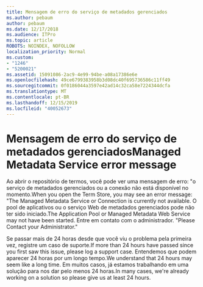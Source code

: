 ```yaml
---
title: Mensagem de erro do serviço de metadados gerenciados
ms.author: pebaum
author: pebaum
ms.date: 12/17/2018
ms.audience: ITPro
ms.topic: article
ROBOTS: NOINDEX, NOFOLLOW
localization_priority: Normal
ms.custom:
- "1246"
- "5200021"
ms.assetid: 15091086-2ac9-4e99-94be-a08a17386e6e
ms.openlocfilehash: 49ce6799383958b3d08dc40f695736586c11ff49
ms.sourcegitcommit: 0f0186044a3597e42ad14c32ca58e7224344dcfa
ms.translationtype: MT
ms.contentlocale: pt-BR
ms.lasthandoff: 12/15/2019
ms.locfileid: "40052673"
---
```

# <a name="managed-metadata-service-error-message"></a><span data-ttu-id="ab998-102">Mensagem de erro do serviço de metadados gerenciados</span><span class="sxs-lookup"><span data-stu-id="ab998-102">Managed Metadata Service error message</span></span>

<span data-ttu-id="ab998-103">Ao abrir o repositório de termos, você pode ver uma mensagem de erro: "o serviço de metadados gerenciados ou a conexão não está disponível no momento.</span><span class="sxs-lookup"><span data-stu-id="ab998-103">When you open the Term Store, you may see an error message: "The Managed Metadata Service or Connection is currently not available.</span></span> <span data-ttu-id="ab998-104">O pool de aplicativos ou o serviço Web de metadados gerenciados pode não ter sido iniciado.</span><span class="sxs-lookup"><span data-stu-id="ab998-104">The Application Pool or Managed Metadata Web Service may not have been started.</span></span> <span data-ttu-id="ab998-105">Entre em contato com o administrador. "</span><span class="sxs-lookup"><span data-stu-id="ab998-105">Please Contact your Administrator."</span></span>
  
<span data-ttu-id="ab998-106">Se passar mais de 24 horas desde que você viu o problema pela primeira vez, registre um caso de suporte.</span><span class="sxs-lookup"><span data-stu-id="ab998-106">If more than 24 hours have passed since you first saw this issue, please log a support case.</span></span> <span data-ttu-id="ab998-107">Entendemos que podem aparecer 24 horas por um longo tempo.</span><span class="sxs-lookup"><span data-stu-id="ab998-107">We understand that 24 hours may seem like a long time.</span></span> <span data-ttu-id="ab998-108">Em muitos casos, já estamos trabalhando em uma solução para nos dar pelo menos 24 horas.</span><span class="sxs-lookup"><span data-stu-id="ab998-108">In many cases, we're already working on a solution so please give us at least 24 hours.</span></span>
  